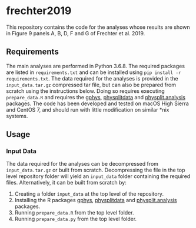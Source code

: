 # frechter2019
This repository contains the code for the analyses whose results are shown in Figure 9 panels A, B, D, F and G of Frechter et al. 2019.

## Requirements
The main analyses are performed in Python 3.6.8. The required packages are listed in `requirements.txt` and can be installed using `pip install -r requirements.txt`. The data required for the analyses is provided in the `input_data.tar.gz` compressed tar file, but can also be prepared from scratch using the instructions below. Doing so requires executing `prepare_data.R` and requires the [gphys](https://github.com/jefferis/gphys), [physplitdata](https://github.com/jefferislab/physplitdata) and [physplit.analysis](https://github.com/sfrechter/physplit.analysis) packages. The code has been developed and tested on macOS High Sierra and CentOS 7, and should run with little modification on similar *nix systems.

## Usage
### Input Data
The data required for the analyses can be decompressed from `input_data.tar.gz` or built from scratch. Decompressing the file in the top level repository folder will yield an `input_data` folder containing the required files. Alternatively, it can be built from scratch by:
1. Creating a folder `input_data` at the top level of the repository.
2. Installing the R packages [gphys](https://github.com/jefferis/gphys), [physplitdata](https://github.com/jefferislab/physplitdata) and [physplit.analysis](https://github.com/sfrechter/physplit.analysis) packages.
3. Running `prepare_data.R` from the top level folder.
4. Running `prepare_data.py` from the top level folder.







